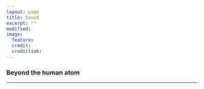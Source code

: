 ```yaml
---
layout: page
title: Sound
excerpt: ""
modified: 
image:
  feature: 
  credit: 
  creditlink: 
---
```


### Beyond the human atom

---
